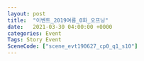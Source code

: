 ```yaml
---
layout: post
title:  "이벤트_2019여름_0화_오프닝"
date:   2021-03-30 04:00:00 +0000
categories: Event
Tags: Story Event
SceneCode: ["scene_evt190627_cp0_q1_s10"]
---
```

